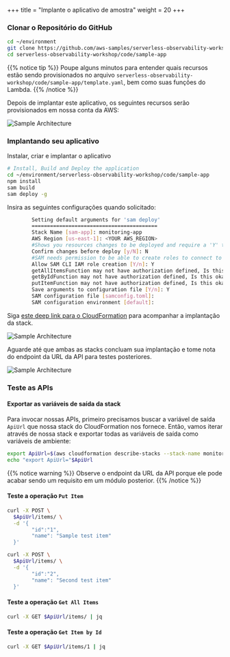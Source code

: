 +++
title = "Implante o aplicativo de amostra"
weight = 20
+++

### Clonar o Repositório do GitHub

```sh
cd ~/environment
git clone https://github.com/aws-samples/serverless-observability-workshop.git
cd serverless-observability-workshop/code/sample-app
```

{{% notice tip %}}
Poupe alguns minutos para entender quais recursos estão sendo provisionados no arquivo `serverless-observability-workshop/code/sample-app/template.yaml`, bem como suas funções do Lambda.
{{% /notice %}}

Depois de implantar este aplicativo, os seguintes recursos serão provisionados em nossa conta da AWS:

![Sample Architecture](/images/architecture.png?width=40pc)

### Implantando seu aplicativo

Instalar, criar e implantar o aplicativo

```sh
# Install, Build and Deploy the application
cd ~/environment/serverless-observability-workshop/code/sample-app
npm install
sam build
sam deploy -g
```

Insira as seguintes configurações quando solicitado:

```sh
        Setting default arguments for 'sam deploy'
        =========================================
        Stack Name [sam-app]: monitoring-app
        AWS Region [us-east-1]: <YOUR AWS_REGION>
        #Shows you resources changes to be deployed and require a 'Y' to initiate deploy
        Confirm changes before deploy [y/N]: N
        #SAM needs permission to be able to create roles to connect to the resources in your template
        Allow SAM CLI IAM role creation [Y/n]: Y
        getAllItemsFunction may not have authorization defined, Is this okay? [y/N]: Y
        getByIdFunction may not have authorization defined, Is this okay? [y/N]: Y
        putItemFunction may not have authorization defined, Is this okay? [y/N]: Y
        Save arguments to configuration file [Y/n]: Y
        SAM configuration file [samconfig.toml]: 
        SAM configuration environment [default]: 

```

Siga [este deep link para o CloudFormation](https://console.aws.amazon.com/cloudformation/home#/stacks?filteringText=sam-&filteringStatus=active&viewNested=true&hideStacks=false&stackId=) para acompanhar a implantação da stack.

![Sample Architecture](/images/samstacks.png)

Aguarde até que ambas as stacks concluam sua implantação e tome nota do endpoint da URL da API para testes posteriores.

![Sample Architecture](/images/samstackcomplete.png)

### Teste as APIs

#### Exportar as variáveis de saída da stack

Para invocar nossas APIs, primeiro precisamos buscar a variável de saída `ApiUrl` que nossa stack do CloudFormation nos fornece. Então, vamos iterar através de nossa stack e exportar todas as variáveis de saída como variáveis de ambiente:

```sh
export ApiUrl=$(aws cloudformation describe-stacks --stack-name monitoring-app --output json | jq '.Stacks[].Outputs[] | select(.OutputKey=="ApiUrl") | .OutputValue' | sed -e 's/^"//'  -e 's/"$//')
echo "export ApiUrl="$ApiUrl
```

{{% notice warning %}}
Observe o endpoint da URL da API porque ele pode acabar sendo um requisito em um módulo posterior.
{{% /notice %}}


#### Teste a operação `Put Item`

```sh
curl -X POST \
  $ApiUrl/items/ \
  -d '{
        "id":"1",  
        "name": "Sample test item"
  }'

curl -X POST \
  $ApiUrl/items/ \
  -d '{
        "id":"2",  
        "name": "Second test item"
  }'
```

#### Teste a operação `Get All Items`

```sh
curl -X GET $ApiUrl/items/ | jq
```

#### Teste a operação `Get Item by Id`

```sh
curl -X GET $ApiUrl/items/1 | jq
```
